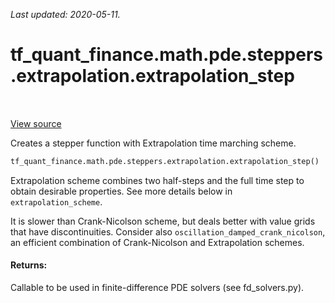 <!--
This file is generated by a tool. Do not edit directly.
For open-source contributions the docs will be updated automatically.
-->

*Last updated: 2020-05-11.*

<div itemscope itemtype="http://developers.google.com/ReferenceObject">
<meta itemprop="name" content="tf_quant_finance.math.pde.steppers.extrapolation.extrapolation_step" />
<meta itemprop="path" content="Stable" />
</div>

# tf_quant_finance.math.pde.steppers.extrapolation.extrapolation_step

<!-- Insert buttons and diff -->

<table class="tfo-notebook-buttons tfo-api" align="left">
</table>

<a target="_blank" href="https://github.com/google/tf-quant-finance/blob/master/tf_quant_finance/math/pde/steppers/extrapolation.py">View source</a>



Creates a stepper function with Extrapolation time marching scheme.

```python
tf_quant_finance.math.pde.steppers.extrapolation.extrapolation_step()
```



<!-- Placeholder for "Used in" -->

Extrapolation scheme combines two half-steps and the full time step to obtain
desirable properties. See more details below in `extrapolation_scheme`.

It is slower than Crank-Nicolson scheme, but deals better with value grids
that have discontinuities. Consider also `oscillation_damped_crank_nicolson`,
an efficient combination of Crank-Nicolson and Extrapolation schemes.

#### Returns:

Callable to be used in finite-difference PDE solvers (see fd_solvers.py).
